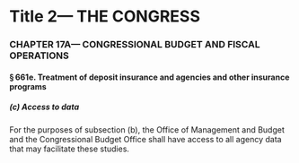 
# Title 2— THE CONGRESS
### CHAPTER 17A— CONGRESSIONAL BUDGET AND FISCAL OPERATIONS
#### § 661e. Treatment of deposit insurance and agencies and other insurance programs
##### (c) Access to data

For the purposes of subsection (b), the Office of Management and Budget and the Congressional Budget Office shall have access to all agency data that may facilitate these studies.
